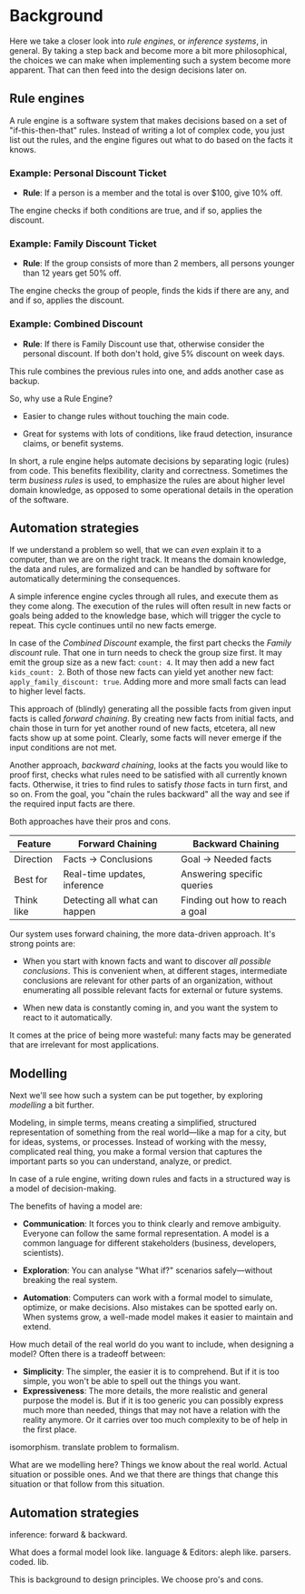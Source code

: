 # Background

Here we take a closer look into *rule engines*, or *inference systems*, in general. 
By taking a step back and become more a bit more philosophical, the choices we can make when implementing such a system become more apparent. That can then feed into the design decisions later on.

## Rule engines

A rule engine is a software system that makes decisions based on a set of "if-this-then-that" rules. Instead of writing a lot of complex code, you just list out the rules, and the engine figures out what to do based on the facts it knows.

### Example: Personal Discount Ticket

- **Rule**: If a person is a member and the total is over $100, give 10% off.

The engine checks if both conditions are true, and if so, applies the discount.

### Example: Family Discount Ticket

- **Rule**: If the group consists of more than 2 members, all persons younger than 12 years get 50% off.

The engine checks the group of people, finds the kids if there are any, and and if so, applies the discount.

### Example: Combined Discount

- **Rule**: If there is Family Discount use that, otherwise consider the personal discount. If both don't hold, give 5% discount on week days.

This rule combines the previous rules into one, and adds another case as backup.

So, why use a Rule Engine?

- Easier to change rules without touching the main code.

- Great for systems with lots of conditions, like fraud detection, insurance claims, or benefit systems.

In short, a rule engine helps automate decisions by separating logic (rules) from code. This benefits flexibility, clarity and correctness. Sometimes the term *business rules* is used, to emphasize the rules are about higher level domain knowledge, as opposed to some operational details in the operation of the software.

## Automation strategies

If we understand a problem so well, that we can *even* explain it to a computer, than we are on the right track. It means the domain knowledge, the data and rules, are formalized and can be handled by software for automatically determining the consequences.

A simple inference engine cycles through all rules, and execute them as they come along. The execution of the rules will often result in new facts or goals being added to the knowledge base, which will trigger the cycle to repeat. This cycle continues until no new facts emerge.

In case of the *Combined Discount* example, the first part checks the *Family discount* rule. That one in turn needs to check the group size first. It may emit the group size as a new fact: `count: 4`. It may then add a new fact `kids_count: 2`. Both of those new facts can yield yet another new fact: `apply_family_discount: true`. Adding more and more small facts can lead to higher level facts.  

This approach of (blindly) generating all the possible facts from given input facts is called *forward chaining*. By creating new facts from initial facts, and chain those in turn for yet another round of new facts, etcetera, all new facts show up at some point. Clearly, some facts will never emerge if the input conditions are not met. 

Another approach, *backward chaining*, looks at the facts you would like to proof first, checks what rules need to be satisfied with all currently known facts. Otherwise, it tries to find rules to satisfy *those* facts in turn first, and so on. From the goal, you "chain the rules backward" all the way and see if the required input facts are there.  

Both approaches have their pros and cons. 

| Feature    | Forward Chaining              | Backward Chaining               |
| ---------- | ----------------------------- | ------------------------------- |
| Direction  | Facts → Conclusions           | Goal → Needed facts             |
| Best for   | Real-time updates, inference  | Answering specific queries      |
| Think like | Detecting all what can happen | Finding out how to reach a goal |

Our system uses forward chaining, the more data-driven approach. It's strong points are: 

- When you start with known facts and want to discover *all possible conclusions*. This is convenient when, at different stages, intermediate conclusions are relevant for other parts of an organization, without enumerating all possible relevant facts for external or future systems. 

- When new data is constantly coming in, and you want the system to react to it automatically.

It comes at the price of being more wasteful: many facts may be generated that are irrelevant for most applications. 


## Modelling

Next we'll see how such a system can be put together, by exploring *modelling* a bit further.

Modeling, in simple terms, means creating a simplified, structured representation of something from the real world—like a map for a city, but for ideas, systems, or processes. Instead of working with the messy, complicated real thing, you make a formal version that captures the important parts so you can understand, analyze, or predict.

In case of a rule engine, writing down rules and facts in a structured way is a model of decision-making.

The benefits of having a model are:

- **Communication**: It forces you to think clearly and remove ambiguity. Everyone can follow the same formal representation. A model is a common language for different stakeholders (business, developers, scientists).

- **Exploration**: You can analyse "What if?" scenarios safely—without breaking the real system.

- **Automation**: Computers can work with a formal model to simulate, optimize, or make decisions. Also mistakes can be spotted early on. When systems grow, a well-made model makes it easier to maintain and extend.

How much detail of the real world do you want to include, when designing a model? Often there is a tradeoff between:

- **Simplicity**: The simpler, the easier it is to comprehend. But if it is too simple, you won't be able to spell out the things you want.
- **Expressiveness**: The more details, the more realistic and general purpose the model is. But if it is too generic you can possibly express much more than needed, things that may not have a relation with the reality anymore. Or it carries over too much complexity to be of help in the first place.


isomorphism. translate problem to formalism.

What are we modelling here? Things we know about the real world. Actual situation or possible ones.
And we that there are things that change this situation or that follow from this situation. 


## Automation strategies


inference: forward & backward.

What does a formal model look like.
language & Editors: aleph like. parsers. coded. lib.

This is background to design principles. We choose pro's and cons.


